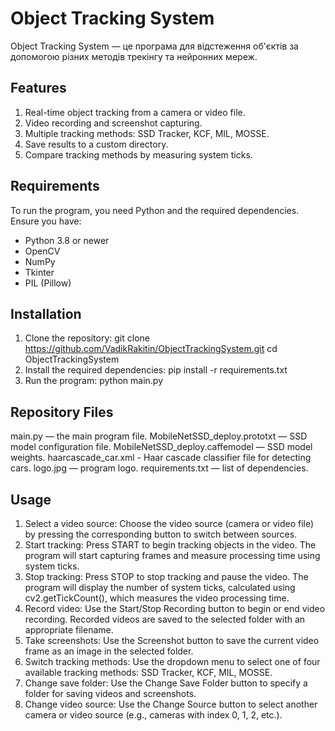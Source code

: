 # Object Tracking System

Object Tracking System — це програма для відстеження об'єктів за допомогою різних методів трекінгу та нейронних мереж.

## Features
1) Real-time object tracking from a camera or video file.
2) Video recording and screenshot capturing.
3) Multiple tracking methods: SSD Tracker, KCF, MIL, MOSSE.
4) Save results to a custom directory.
5) Compare tracking methods by measuring system ticks.

## Requirements
To run the program, you need Python and the required dependencies. Ensure you have:
- Python 3.8 or newer
- OpenCV
- NumPy
- Tkinter
- PIL (Pillow)

## Installation
1. Clone the repository:
   git clone https://github.com/VadikRakitin/ObjectTrackingSystem.git
   cd ObjectTrackingSystem
2. Install the required dependencies:
   pip install -r requirements.txt
3. Run the program:
   python main.py

## Repository Files
  main.py — the main program file.
  MobileNetSSD_deploy.prototxt — SSD model configuration file.
  MobileNetSSD_deploy.caffemodel — SSD model weights.
  haarcascade_car.xml - Haar cascade classifier file for detecting cars.
  logo.jpg — program logo.
  requirements.txt — list of dependencies.

## Usage
1) Select a video source: Choose the video source (camera or video file) by pressing the corresponding button to switch between sources.
2) Start tracking: Press START to begin tracking objects in the video. The program will start capturing frames and measure processing time using system ticks.
3) Stop tracking: Press STOP to stop tracking and pause the video. The program will display the number of system ticks, calculated using cv2.getTickCount(), which measures the video processing time.
4) Record video: Use the Start/Stop Recording button to begin or end video recording. Recorded videos are saved to the selected folder with an appropriate filename.
5) Take screenshots: Use the Screenshot button to save the current video frame as an image in the selected folder.
6) Switch tracking methods: Use the dropdown menu to select one of four available tracking methods: SSD Tracker, KCF, MIL, MOSSE.
7) Change save folder: Use the Change Save Folder button to specify a folder for saving videos and screenshots.
8) Change video source: Use the Change Source button to select another camera or video source (e.g., cameras with index 0, 1, 2, etc.).


